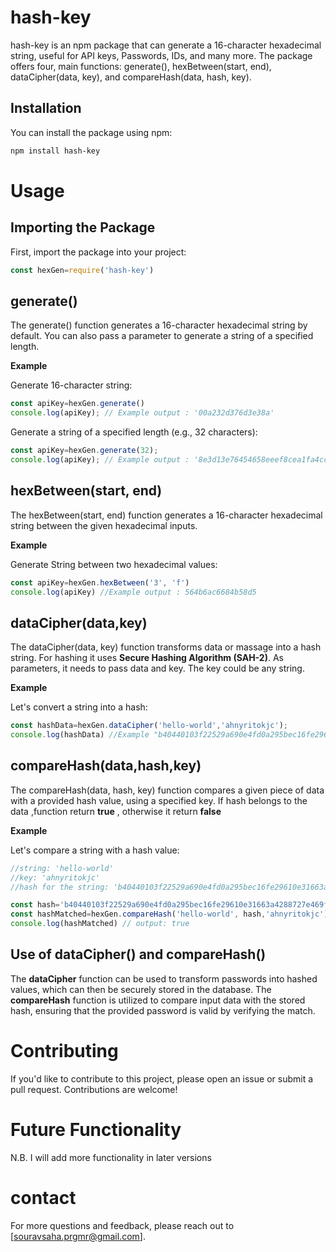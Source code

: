 ﻿# hash-key

hash-key is an npm package that can generate a 16-character hexadecimal string, useful for API keys, Passwords, IDs, and many more. The package offers four, main functions: generate(), hexBetween(start, end), dataCipher(data, key), and compareHash(data, hash, key).

## Installation

You can install the package using npm:

``` bash
npm install hash-key
```

# Usage

## Importing the Package

First, import the package into your project:

```js
const hexGen=require('hash-key')
```

## generate()

The generate() function generates a 16-character hexadecimal string by default. You can also pass a parameter to generate a string of a specified length.

**Example** 

Generate 16-character string:

```js
const apiKey=hexGen.generate()
console.log(apiKey); // Example output : '00a232d376d3e38a'
```
Generate a string of a specified length (e.g., 32 characters):
 
```js
const apiKey=hexGen.generate(32);
console.log(apiKey); // Example output : '8e3d13e76454658eeef8cea1fa4cc7e5'
```

## hexBetween(start, end)

The hexBetween(start, end) function generates a 16-character hexadecimal string between the given hexadecimal inputs.

**Example**

Generate String between two hexadecimal values:

```js
const apiKey=hexGen.hexBetween('3', 'f')
console.log(apiKey) //Example output : 564b6ac6684b58d5 
```

## dataCipher(data,key)

The dataCipher(data, key) function transforms data or massage into a hash string. For hashing it uses **Secure Hashing Algorithm (SAH-2)**. As parameters, it needs to pass data and key. The key could be any string.

**Example**

Let's convert a string into a hash:

```js
const hashData=hexGen.dataCipher('hello-world','ahnyritokjc');
console.log(hashData) //Example "b40440103f22529a690e4fd0a295bec16fe29610e31663a4288727e469f06de2"
```
## compareHash(data,hash,key)

The compareHash(data, hash, key) function compares a given piece of data with a provided hash value, using a specified key. If hash belongs to the data ,function return **true** , otherwise it return **false**

**Example**

Let's compare a string with a hash value:

```js
//string: 'hello-world'
//key: 'ahnyritokjc'
//hash for the string: 'b40440103f22529a690e4fd0a295bec16fe29610e31663a4288727e469f06de2'

const hash='b40440103f22529a690e4fd0a295bec16fe29610e31663a4288727e469f06de2'
const hashMatched=hexGen.compareHash('hello-world', hash,'ahnyritokjc');
console.log(hashMatched) // output: true
```

## Use of dataCipher() and compareHash()

The **dataCipher** function can be used to transform passwords into hashed values, which can then be securely stored in the database. The **compareHash** function is utilized to compare input data with the stored hash, ensuring that the provided password is valid by verifying the match.


# Contributing

If you'd like to contribute to this project, please open an issue or submit a pull request. Contributions are welcome!

# Future Functionality

N.B. I will add more functionality in later versions

# contact

For more questions and feedback, please reach out to [souravsaha.prgmr@gmail.com].
